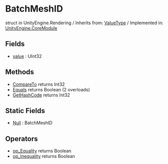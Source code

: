# BatchMeshID
struct in UnityEngine.Rendering
 / Inherits from: <a href="https://docs.unity3d.com/6000.0/Documentation/ScriptReference/ValueType.html">ValueType</a> / Implemented in: <a href="https://docs.unity3d.com/6000.0/Documentation/ScriptReference/UnityEngine.CoreModule.html">UnityEngine.CoreModule</a>
## Fields
- <a href="https://docs.unity3d.com/6000.0/Documentation/ScriptReference/BatchMeshID-value.html">value</a> : UInt32
## Methods
- <a href="https://docs.unity3d.com/6000.0/Documentation/ScriptReference/BatchMeshID.CompareTo.html">CompareTo</a> returns Int32
- <a href="https://docs.unity3d.com/6000.0/Documentation/ScriptReference/BatchMeshID.Equals.html">Equals</a> returns Boolean (2 overloads)
- <a href="https://docs.unity3d.com/6000.0/Documentation/ScriptReference/BatchMeshID.GetHashCode.html">GetHashCode</a> returns Int32
## Static Fields
- <a href="https://docs.unity3d.com/6000.0/Documentation/ScriptReference/BatchMeshID-Null.html">Null</a> : BatchMeshID
## Operators
- <a href="https://docs.unity3d.com/6000.0/Documentation/ScriptReference/BatchMeshID.op_Equality.html">op_Equality</a> returns Boolean
- <a href="https://docs.unity3d.com/6000.0/Documentation/ScriptReference/BatchMeshID.op_Inequality.html">op_Inequality</a> returns Boolean
